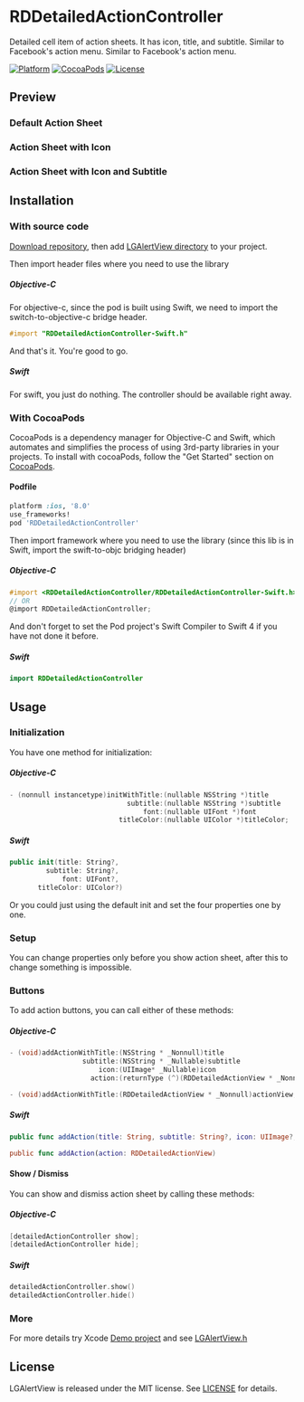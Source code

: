 # RDDetailedActionController

Detailed cell item of action sheets. It has icon, title, and subtitle. Similar to Facebook's action menu.
Similar to Facebook's action menu.

[![Platform](https://img.shields.io/cocoapods/p/LGAlertView.svg)](https://github.com/kurotsukikaitou/RDDetailedActionController)
[![CocoaPods](https://img.shields.io/cocoapods/v/LGAlertView.svg)](http://cocoadocs.org/docsets/RDDetailedActionController)
[![License](http://img.shields.io/cocoapods/l/LGAlertView.svg)](https://raw.githubusercontent.com/kurotsukikaitou/RDDetailedActionController/master/LICENSE)

## Preview

### Default Action Sheet


### Action Sheet with Icon


### Action Sheet with Icon and Subtitle

## Installation

### With source code

[Download repository](https://github.com/kurotsukikaitou/RDDetailedActionController/archive/master.zip), then add [LGAlertView directory](https://github.com/kurotsukikaitou/RDDetailedActionController/blob/master/LGAlertView/) to your project.

Then import header files where you need to use the library

##### Objective-C

For objective-c, since the pod is built using Swift, we need to import the switch-to-objective-c bridge header.

```objective-c
#import "RDDetailedActionController-Swift.h"
```

And that's it. You're good to go.

##### Swift

For swift, you just do nothing. The controller should be available right away.

### With CocoaPods

CocoaPods is a dependency manager for Objective-C and Swift, which automates and simplifies the process of using 3rd-party libraries in your projects. To install with cocoaPods, follow the "Get Started" section on [CocoaPods](https://cocoapods.org/).

#### Podfile

```ruby
platform :ios, '8.0'
use_frameworks!
pod 'RDDetailedActionController'
```

Then import framework where you need to use the library (since this lib is in Swift, import the swift-to-objc bridging header)

##### Objective-C

```objective-c
#import <RDDetailedActionController/RDDetailedActionController-Swift.h>
// OR
@import RDDetailedActionController;
```

And don't forget to set the Pod project's Swift Compiler to Swift 4 if you have not done it before.

##### Swift

```swift
import RDDetailedActionController
```

## Usage

### Initialization

You have one method for initialization:

##### Objective-C

```objective-c
- (nonnull instancetype)initWithTitle:(nullable NSString *)title
                             subtitle:(nullable NSString *)subtitle
                                 font:(nullable UIFont *)font
                           titleColor:(nullable UIColor *)titleColor;
```

##### Swift

```swift
public init(title: String?,
         subtitle: String?,
             font: UIFont?,
       titleColor: UIColor?)
```

Or you could just using the default init and set the four properties one by one.

### Setup

You can change properties only before you show action sheet, after this to change something is impossible.

### Buttons

To add action buttons, you can call either of these methods:

##### Objective-C

```objective-c
- (void)addActionWithTitle:(NSString * _Nonnull)title
                  subtitle:(NSString * _Nullable)subtitle
                      icon:(UIImage* _Nullable)icon
                    action:(returnType (^)(RDDetailedActionView * _Nonnull))action;

- (void)addActionWithTitle:(RDDetailedActionView * _Nonnull)actionView;
```

##### Swift

```swift
public func addAction(title: String, subtitle: String?, icon: UIImage?, action: ((RDDetailedActionView)->())?)

public func addAction(action: RDDetailedActionView)
```

#### Show / Dismiss

You can show and dismiss action sheet by calling these methods:

##### Objective-C

```objective-c
[detailedActionController show];
[detailedActionController hide];
```

##### Swift

```swift
detailedActionController.show()
detailedActionController.hide()
```

### More

For more details try Xcode [Demo project](https://github.com/kurotsukikaitou/RDDetailedActionController/blob/master/Demo) and see [LGAlertView.h](https://github.com/kurotsukikaitou/RDDetailedActionController/blob/master/LGAlertView/LGAlertView.h)

## License

LGAlertView is released under the MIT license. See [LICENSE](https://raw.githubusercontent.com/kurotsukikaitou/RDDetailedActionController/master/LICENSE) for details.
